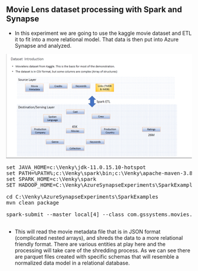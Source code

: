 ## Movie Lens dataset processing with Spark and Synapse

* In this experiment we are going to use the kaggle movie dataset and ETL it to fit into a more relational model. That data is then put into Azure Synapse and analyzed. 

<img src="./movies/movies_001.png" />

<pre>
set JAVA_HOME=c:\Venky\jdk-11.0.15.10-hotspot
set PATH=%PATH%;c:\Venky\spark\bin;c:\Venky\apache-maven-3.8.6\bin
set SPARK_HOME=c:\Venky\spark
SET HADOOP_HOME=C:\Venky\AzureSynapseExperiments\SparkExamples

cd C:\Venky\AzureSynapseExperiments\SparkExamples
mvn clean package

spark-submit --master local[4] --class com.gssystems.movies.MovieDataProcessor target\SparkExamples-1.0-SNAPSHOT.jar file:///C:/Venky/AzureSynapseExperiments/datafiles/movielens/movies_metadata.csv.gz

</pre>

* This will read the movie metadata file that is in JSON format (complicated nested arrays), and shreds the data to a more relational friendly format. There are various entities at play here and the processing will take care of the shredding process. As we can see there are parquet files created with specific schemas that will resemble a normalized data model in a relational database.

